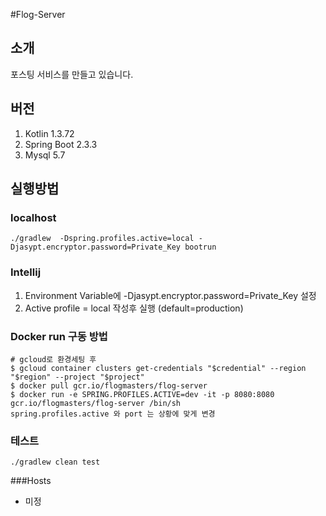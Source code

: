 #Flog-Server


## 소개
포스팅 서비스를 만들고 있습니다.

## 버전
1. Kotlin 1.3.72
2. Spring Boot 2.3.3
3. Mysql 5.7 

## 실행방법

### localhost
```
./gradlew  -Dspring.profiles.active=local -Djasypt.encryptor.password=Private_Key bootrun
```
 
### Intellij
1. Environment Variable에 -Djasypt.encryptor.password=Private_Key 설정 
2. Active profile = local 작성후 실행 (default=production)

### Docker run 구동 방법
```
# gcloud로 환경세팅 후 
$ gcloud container clusters get-credentials "$credential" --region "$region" --project "$project"
$ docker pull gcr.io/flogmasters/flog-server
$ docker run -e SPRING.PROFILES.ACTIVE=dev -it -p 8080:8080 gcr.io/flogmasters/flog-server /bin/sh
spring.profiles.active 와 port 는 상황에 맞게 변경
```

### 테스트
```
./gradlew clean test
```

###Hosts
- 미정

